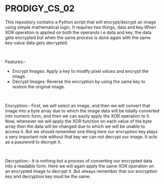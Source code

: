 # PRODIGY_CS_02


This repository contains a Python script that will encrypt/decrypt an image using simple mathematical logic. It requires two things, data and key.When XOR operation is applied on both the operands i.e data and key, the data gets encrypted but when the same process is done again with the same key-value data gets decrypted.

<br>

Features:-
- Encrypt Images: Apply a key to modify pixel values and encrypt the image.
- Decrypt Images: Reverse the encryption by using the same key to restore the original image.

<br>

Encryption:-
First, we will select an image, and then we will convert that image into a byte array due to which the image data will be totally converted into numeric form, and then we can easily apply the XOR operation to it. Now, whenever we will apply the XOR function on each value of the byte array then the data will be changed due to which we will be unable to access it. But we should remember one thing here our encryption key plays a very important role without that key we can not decrypt our image. It acts as a password to decrypt it.

<br>

Decryption:-
It is nothing but a process of converting our encrypted data into a readable form. Here we will again apply the same XOR operation on an encrypted image to decrypt it. But always remember that our encryption key and decryption key must be the same.
